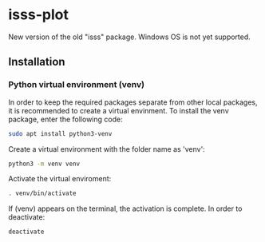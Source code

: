 # isss-plot
New version of the old "isss" package.
Windows OS is not yet supported.

## Installation
### Python virtual environment (venv)
In order to keep the required packages separate from other local packages, it is recommended to create a virtual envinment. To install the venv package, enter the following code:

```sh
sudo apt install python3-venv
```

Create a virtual environment with the folder name as 'venv':

```sh
python3 -m venv venv
```

Activate the virtual enviroment:

```sh
. venv/bin/activate
```

If (venv) appears on the terminal, the activation is complete.
In order to deactivate:

```sh
deactivate
```


